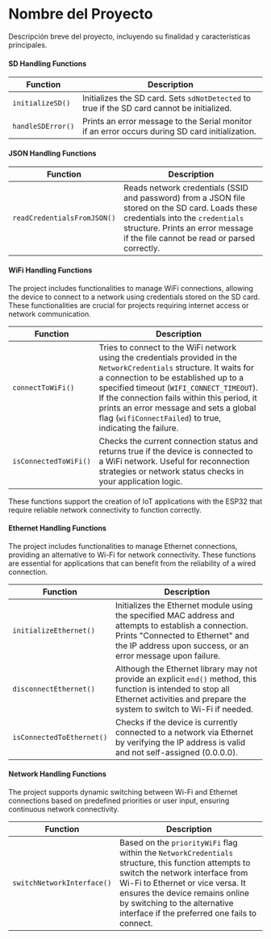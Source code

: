 # Nombre del Proyecto

Descripción breve del proyecto, incluyendo su finalidad y características principales.

#### SD Handling Functions

| Function          | Description                                                   |
|-------------------|---------------------------------------------------------------|
| `initializeSD()`  | Initializes the SD card. Sets `sdNotDetected` to true if the SD card cannot be initialized. |
| `handleSDError()` | Prints an error message to the Serial monitor if an error occurs during SD card initialization. |

#### JSON Handling Functions

| Function                      | Description                                                                                   |
|-------------------------------|-----------------------------------------------------------------------------------------------|
| `readCredentialsFromJSON()`  | Reads network credentials (SSID and password) from a JSON file stored on the SD card. Loads these credentials into the `credentials` structure. Prints an error message if the file cannot be read or parsed correctly. |

#### WiFi Handling Functions

The project includes functionalities to manage WiFi connections, allowing the device to connect to a network using credentials stored on the SD card. These functionalities are crucial for projects requiring internet access or network communication.

| Function                | Description                                                   |
|-------------------------|---------------------------------------------------------------|
| `connectToWiFi()`       | Tries to connect to the WiFi network using the credentials provided in the `NetworkCredentials` structure. It waits for a connection to be established up to a specified timeout (`WIFI_CONNECT_TIMEOUT`). If the connection fails within this period, it prints an error message and sets a global flag (`wifiConnectFailed`) to true, indicating the failure. |
| `isConnectedToWiFi()`   | Checks the current connection status and returns true if the device is connected to a WiFi network. Useful for reconnection strategies or network status checks in your application logic. |

These functions support the creation of IoT applications with the ESP32 that require reliable network connectivity to function correctly.

#### Ethernet Handling Functions

The project includes functionalities to manage Ethernet connections, providing an alternative to Wi-Fi for network connectivity. These functions are essential for applications that can benefit from the reliability of a wired connection.

| Function                  | Description                                                   |
|---------------------------|---------------------------------------------------------------|
| `initializeEthernet()`    | Initializes the Ethernet module using the specified MAC address and attempts to establish a connection. Prints "Connected to Ethernet" and the IP address upon success, or an error message upon failure. |
| `disconnectEthernet()`    | Although the Ethernet library may not provide an explicit `end()` method, this function is intended to stop all Ethernet activities and prepare the system to switch to Wi-Fi if needed. |
| `isConnectedToEthernet()` | Checks if the device is currently connected to a network via Ethernet by verifying the IP address is valid and not self-assigned (0.0.0.0). |

#### Network Handling Functions

The project supports dynamic switching between Wi-Fi and Ethernet connections based on predefined priorities or user input, ensuring continuous network connectivity.

| Function                 | Description                                                   |
|--------------------------|---------------------------------------------------------------|
| `switchNetworkInterface()` | Based on the `priorityWiFi` flag within the `NetworkCredentials` structure, this function attempts to switch the network interface from Wi-Fi to Ethernet or vice versa. It ensures the device remains online by switching to the alternative interface if the preferred one fails to connect. |
